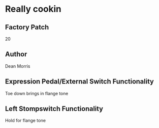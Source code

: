 



# Really cookin

## Factory Patch


20
## Author


Dean Morris
## Expression Pedal/External Switch Functionality


Toe down brings in flange tone
## Left Stompswitch Functionality


Hold for flange tone